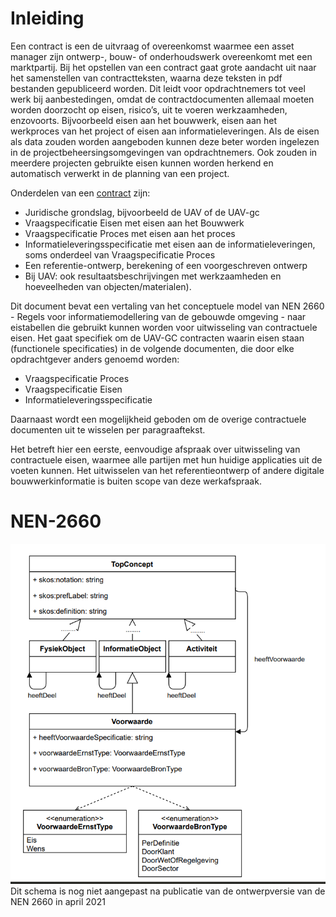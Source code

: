 # Inleiding

Een contract is een de uitvraag of overeenkomst waarmee een asset manager zijn ontwerp-, bouw- of onderhoudswerk overeenkomt met een marktpartij. Bij het opstellen van een contract gaat grote aandacht uit naar het samenstellen van contractteksten, waarna deze teksten in pdf bestanden gepubliceerd worden. Dit leidt voor opdrachtnemers tot veel werk bij aanbestedingen, omdat de contractdocumenten allemaal moeten worden doorzocht op eisen, risico’s, uit te voeren werkzaamheden, enzovoorts. Bijvoorbeeld eisen aan het bouwwerk, eisen aan het werkproces van het project of eisen aan informatieleveringen. Als de eisen als data zouden worden aangeboden kunnen deze beter worden ingelezen in de projectbeheersingsomgevingen van opdrachtnemers. Ook zouden in meerdere projecten gebruikte eisen kunnen worden herkend en automatisch verwerkt in de planning van een project.

Onderdelen van een [contract](https://bimloket.github.io/COINS-3.0-Contract-als-data/#dfn-contract) zijn: 
* Juridische grondslag, bijvoorbeeld de UAV of de UAV-gc
* Vraagspecificatie Eisen met eisen aan het Bouwwerk
* Vraagspecificatie Proces met eisen aan het proces
* Informatieleveringsspecificatie met eisen aan de informatieleveringen, soms onderdeel van Vraagspecificatie Proces
* Een referentie-ontwerp, berekening of een voorgeschreven ontwerp
* Bij UAV: ook resultaatsbeschrijvingen met werkzaamheden en hoeveelheden van objecten/materialen). 

Dit document bevat een vertaling van het conceptuele model van NEN 2660 - Regels voor informatiemodellering van de gebouwde omgeving - naar eistabellen die gebruikt kunnen worden voor uitwisseling van contractuele eisen. Het gaat specifiek om de UAV-GC contracten waarin eisen staan (functionele specificaties) in de volgende documenten, die door elke opdrachtgever anders genoemd worden:
* Vraagspecificatie Proces
* Vraagspecificatie Eisen
* Informatieleveringsspecificatie

Daarnaast wordt een mogelijkheid geboden om de overige contractuele documenten uit te wisselen per paragraaftekst.

Het betreft hier een eerste, eenvoudige afspraak over uitwisseling van contractuele eisen, waarmee alle partijen met hun huidige applicaties uit de voeten kunnen.
Het uitwisselen van het referentieontwerp of andere digitale bouwwerkinformatie is buiten scope van deze werkafspraak.



# NEN-2660


![UML Schema van een deel van de NEN 2660 voor toepassing op uitwisseling van contractuele eisen](./media/NEN-2660-UML-Schema-ContractueleEisen.png "UML Schema van een deel van de NEN 2660 voor toepassing op uitwisseling van contractuele eisen")
Dit schema is nog niet aangepast na publicatie van de ontwerpversie van de NEN 2660 in april 2021
